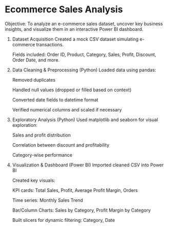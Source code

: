# Ecommerce Sales Analysis

Objective:
To analyze an e-commerce sales dataset, uncover key business insights, and visualize them in an interactive Power BI dashboard.

1. Dataset Acquisition
    Created a mock CSV dataset simulating e-commerce transactions.

    Fields included: Order ID, Product, Category, Sales, Profit, Discount, Order Date, and more.

2. Data Cleaning & Preprocessing (Python)
    Loaded data using pandas:

    Removed duplicates

    Handled null values (dropped or filled based on context)

    Converted date fields to datetime format

    Verified numerical columns and scaled if necessary

3. Exploratory Analysis (Python)
    Used matplotlib and seaborn for visual exploration:

    Sales and profit distribution

    Correlation between discount and profitability

    Category-wise performance
   
4. Visualization & Dashboard (Power BI)
    Imported cleaned CSV into Power BI

    Created key visuals:

    KPI cards: Total Sales, Profit, Average Profit Margin, Orders

    Time series: Monthly Sales Trend

    Bar/Column Charts: Sales by Category, Profit Margin by Category

    Built slicers for dynamic filtering: Category, Date
